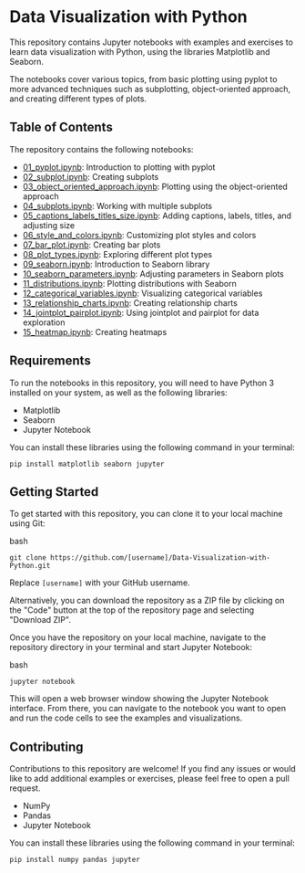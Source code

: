 
# Data Visualization with Python

This repository contains Jupyter notebooks with examples and exercises to learn data visualization with Python, using the libraries Matplotlib and Seaborn.

The notebooks cover various topics, from basic plotting using pyplot to more advanced techniques such as subplotting, object-oriented approach, and creating different types of plots.

## Table of Contents

The repository contains the following notebooks:

-   [01_pyplot.ipynb](https://github.com/Osvajorge/ds-platzi/blob/main/data_visualization/01_pyplot.ipynb): Introduction to plotting with pyplot
-   [02_subplot.ipynb](https://github.com/Osvajorge/ds-platzi/blob/main/data_visualization/02_subplot.ipynb): Creating subplots
-   [03_object_oriented_approach.ipynb](https://github.com/Osvajorge/ds-platzi/blob/main/data_visualization/03_object_oriented_approach.ipynb): Plotting using the object-oriented approach
-   [04_subplots.ipynb](https://github.com/Osvajorge/ds-platzi/blob/main/data_visualization/04_subplots.ipynb): Working with multiple subplots
-   [05_captions_labels_titles_size.ipynb](https://github.com/Osvajorge/ds-platzi/blob/main/data_visualization/05_captions_lables_titles_size.ipynb): Adding captions, labels, titles, and adjusting size
-   [06_style_and_colors.ipynb](https://github.com/Osvajorge/ds-platzi/blob/main/data_visualization/06_style_and_colors.ipynb): Customizing plot styles and colors
-   [07_bar_plot.ipynb](https://github.com/Osvajorge/ds-platzi/blob/main/data_visualization/07_bar_plot.ipynb): Creating bar plots
-   [08_plot_types.ipynb](https://github.com/Osvajorge/ds-platzi/blob/main/data_visualization/08_plot_types.ipynb): Exploring different plot types
-   [09_seaborn.ipynb](https://github.com/Osvajorge/ds-platzi/blob/main/data_visualization/09_seaborn.ipynb): Introduction to Seaborn library
-   [10_seaborn_parameters.ipynb](https://github.com/Osvajorge/ds-platzi/blob/main/data_visualization/10_seaborn_parameters.ipynb): Adjusting parameters in Seaborn plots
-   [11_distributions.ipynb](https://github.com/Osvajorge/ds-platzi/blob/main/data_visualization/11_distributions.ipynb): Plotting distributions with Seaborn
-   [12_categorical_variables.ipynb](https://github.com/Osvajorge/ds-platzi/blob/main/data_visualization/12_categorical_variables.ipynb): Visualizing categorical variables
-   [13_relationship_charts.ipynb](https://github.com/Osvajorge/ds-platzi/blob/main/data_visualization/13_relationship_charts.ipynb): Creating relationship charts
-   [14_jointplot_pairplot.ipynb](https://github.com/Osvajorge/ds-platzi/blob/main/data_visualization/14_jointplot_pairplot.ipynb): Using jointplot and pairplot for data exploration
-   [15_heatmap.ipynb](https://github.com/Osvajorge/ds-platzi/blob/main/data_visualization/15_heatmap.ipynb): Creating heatmaps

## Requirements

To run the notebooks in this repository, you will need to have Python 3 installed on your system, as well as the following libraries:

-   Matplotlib
-   Seaborn
-   Jupyter Notebook

You can install these libraries using the following command in your terminal:

`pip install matplotlib seaborn jupyter` 

## Getting Started

To get started with this repository, you can clone it to your local machine using Git:

bash

`git clone https://github.com/[username]/Data-Visualization-with-Python.git` 

Replace `[username]` with your GitHub username.

Alternatively, you can download the repository as a ZIP file by clicking on the "Code" button at the top of the repository page and selecting "Download ZIP".

Once you have the repository on your local machine, navigate to the repository directory in your terminal and start Jupyter Notebook:

bash

`jupyter notebook` 

This will open a web browser window showing the Jupyter Notebook interface. From there, you can navigate to the notebook you want to open and run the code cells to see the examples and visualizations.

## Contributing

Contributions to this repository are welcome! If you find any issues or would like to add additional examples or exercises, please feel free to open a pull request.
-   NumPy
-   Pandas
-   Jupyter Notebook

You can install these libraries using the following command in your terminal:

`pip install numpy pandas jupyter` 

